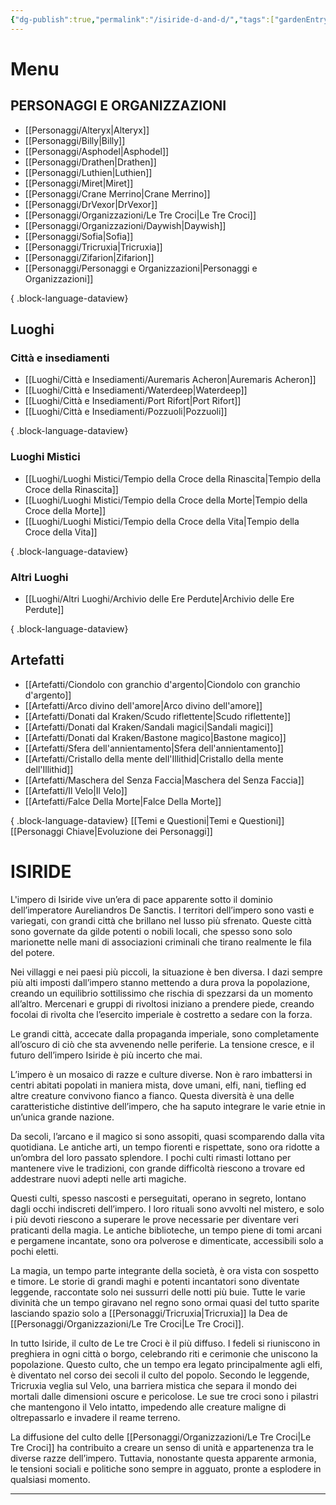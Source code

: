 ```yaml
---
{"dg-publish":true,"permalink":"/isiride-d-and-d/","tags":["gardenEntry"],"noteIcon":""}
---
```


# Menu
## PERSONAGGI E ORGANIZZAZIONI
- [[Personaggi/Alteryx\|Alteryx]]
- [[Personaggi/Billy\|Billy]]
- [[Personaggi/Asphodel\|Asphodel]]
- [[Personaggi/Drathen\|Drathen]]
- [[Personaggi/Luthien\|Luthien]]
- [[Personaggi/Miret\|Miret]]
- [[Personaggi/Crane Merrino\|Crane Merrino]]
- [[Personaggi/DrVexor\|DrVexor]]
- [[Personaggi/Organizzazioni/Le Tre Croci\|Le Tre Croci]]
- [[Personaggi/Organizzazioni/Daywish\|Daywish]]
- [[Personaggi/Sofia\|Sofia]]
- [[Personaggi/Tricruxia\|Tricruxia]]
- [[Personaggi/Zifarion\|Zifarion]]
- [[Personaggi/Personaggi e Organizzazioni\|Personaggi e Organizzazioni]]

{ .block-language-dataview}
## Luoghi
### Città e insediamenti
- [[Luoghi/Città e Insediamenti/Auremaris Acheron\|Auremaris Acheron]]
- [[Luoghi/Città e Insediamenti/Waterdeep\|Waterdeep]]
- [[Luoghi/Città e Insediamenti/Port Rifort\|Port Rifort]]
- [[Luoghi/Città e Insediamenti/Pozzuoli\|Pozzuoli]]

{ .block-language-dataview}
### Luoghi Mistici
- [[Luoghi/Luoghi Mistici/Tempio della Croce della Rinascita\|Tempio della Croce della Rinascita]]
- [[Luoghi/Luoghi Mistici/Tempio della Croce della Morte\|Tempio della Croce della Morte]]
- [[Luoghi/Luoghi Mistici/Tempio della Croce della Vita\|Tempio della Croce della Vita]]

{ .block-language-dataview}
### Altri Luoghi
- [[Luoghi/Altri Luoghi/Archivio delle Ere Perdute\|Archivio delle Ere Perdute]]

{ .block-language-dataview}
## Artefatti
- [[Artefatti/Ciondolo con granchio d'argento\|Ciondolo con granchio d'argento]]
- [[Artefatti/Arco divino dell'amore\|Arco divino dell'amore]]
- [[Artefatti/Donati dal Kraken/Scudo riflettente\|Scudo riflettente]]
- [[Artefatti/Donati dal Kraken/Sandali magici\|Sandali magici]]
- [[Artefatti/Donati dal Kraken/Bastone magico\|Bastone magico]]
- [[Artefatti/Sfera dell'annientamento\|Sfera dell'annientamento]]
- [[Artefatti/Cristallo della mente dell'Illithid\|Cristallo della mente dell'Illithid]]
- [[Artefatti/Maschera del Senza Faccia\|Maschera del Senza Faccia]]
- [[Artefatti/Il Velo\|Il Velo]]
- [[Artefatti/Falce Della Morte\|Falce Della Morte]]

{ .block-language-dataview}
[[Temi e Questioni\|Temi e Questioni]]
[[Personaggi Chiave\|Evoluzione dei Personaggi]]

# ISIRIDE
L'impero di Isiride vive un’era di pace apparente sotto il dominio dell’imperatore Aureliandros De Sanctis. I territori dell’impero sono vasti e variegati, con grandi città che brillano nel lusso più sfrenato. Queste città sono governate da gilde potenti o nobili locali, che spesso sono solo marionette nelle mani di associazioni criminali che tirano realmente le fila del potere.

Nei villaggi e nei paesi più piccoli, la situazione è ben diversa. I dazi sempre più alti imposti dall’impero stanno mettendo a dura prova la popolazione, creando un equilibrio sottilissimo che rischia di spezzarsi da un momento all’altro. Mercenari e gruppi di rivoltosi iniziano a prendere piede, creando focolai di rivolta che l’esercito imperiale è costretto a sedare con la forza.

Le grandi città, accecate dalla propaganda imperiale, sono completamente all’oscuro di ciò che sta avvenendo nelle periferie. La tensione cresce, e il futuro dell’impero Isiride è più incerto che mai.

L’impero è un mosaico di razze e culture diverse. Non è raro imbattersi in centri abitati popolati in maniera mista, dove umani, elfi, nani, tiefling ed altre creature convivono fianco a fianco. Questa diversità è una delle caratteristiche distintive dell’impero, che ha saputo integrare le varie etnie in un’unica grande nazione.

Da secoli, l’arcano e il magico si sono assopiti, quasi scomparendo dalla vita quotidiana. Le antiche arti, un tempo fiorenti e rispettate, sono ora ridotte a un’ombra del loro passato splendore. I pochi culti rimasti lottano per mantenere vive le tradizioni, con grande difficoltà riescono a trovare ed addestrare nuovi adepti nelle arti magiche.

Questi culti, spesso nascosti e perseguitati, operano in segreto, lontano dagli occhi indiscreti dell’impero. I loro rituali sono avvolti nel mistero, e solo i più devoti riescono a superare le prove necessarie per diventare veri praticanti della magia. Le antiche biblioteche, un tempo piene di tomi arcani e pergamene incantate, sono ora polverose e dimenticate, accessibili solo a pochi eletti.

La magia, un tempo parte integrante della società, è ora vista con sospetto e timore. Le storie di grandi maghi e potenti incantatori sono diventate leggende, raccontate solo nei sussurri delle notti più buie. Tutte le varie divinità che un tempo giravano nel regno sono ormai quasi del tutto sparite lasciando spazio solo a [[Personaggi/Tricruxia\|Tricruxia]] la Dea de [[Personaggi/Organizzazioni/Le Tre Croci\|Le Tre Croci]].

In tutto Isiride, il culto de Le tre Croci è il più diffuso. I fedeli si riuniscono in preghiera in ogni città o borgo, celebrando riti e cerimonie che uniscono la popolazione. Questo culto, che un tempo era legato principalmente agli elfi, è diventato nel corso dei secoli il culto del popolo. Secondo le leggende, Tricruxia veglia sul Velo, una barriera mistica che separa il mondo dei mortali dalle dimensioni oscure e pericolose. Le sue tre croci sono i pilastri che mantengono il Velo intatto, impedendo alle creature maligne di oltrepassarlo e invadere il reame terreno.

La diffusione del culto delle [[Personaggi/Organizzazioni/Le Tre Croci\|Le Tre Croci]] ha contribuito a creare un senso di unità e appartenenza tra le diverse razze dell’impero. Tuttavia, nonostante questa apparente armonia, le tensioni sociali e politiche sono sempre in agguato, pronte a esplodere in qualsiasi momento.

---
